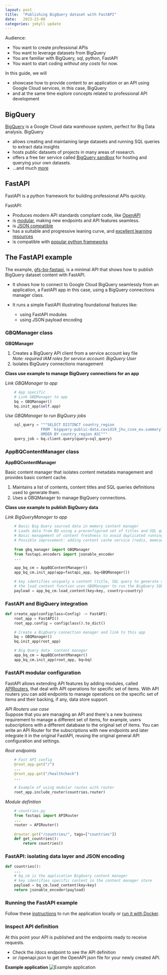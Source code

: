 ```yaml
---
layout: post
title:  "Publishing BigQuery dataset with FastAPI"
date:   2023-23-08
categories: jekyll update
---
```


Audience:
* You want to create professional APIs
* You want to leverage datasets from BigQuery
* You are familiar with BigQuery, sql, python, FastAPI
* You want to start coding *without any costs* for now.

In this guide, we will 
* showcase how to provide content to an application or an API using  Google Cloud services, in this case, BigQuery
* and at the same time explore concepts related to professional API development


## BigQuery
[BigQuery](https://cloud.google.com/bigquery) is a Google Cloud data warehouse system, perfect for Big Data analysis. BigQuery  
* allows creating and maintaining large datasets and running SQL queries to extract data insights
* hosts public datasets of projects in many areas of research. 
* offers a free tier service called [BigQuery sandbox](https://cloud.google.com/bigquery/docs/sandbox) for hosting
and querying your own datasets.
* ...and much [more](https://cloud.google.com/bigquery/docs/introduction) 


## FastAPI
FastAPI is a python framework for building professional APIs quickly.

FastAPI:
* Produces modern API standards compliant code, like [OpenAPI](https://github.com/OAI/OpenAPI-Specification)
* is [modular](https://fastapi.tiangolo.com/tutorial/bigger-applications/), making new endpoints and API features seamless.
* is [JSON compatible](https://fastapi.tiangolo.com/tutorial/encoder/)
* has a suitable and progressive leaning curve, and [excellent learning resources](https://fastapi.tiangolo.com/tutorial/)
* is compatible with [popular python frameworks](https://fastapi.tiangolo.com/advanced/wsgi/)


## The FastAPI example
The example, [gfs-bq-fastapi](https://github.com/amesones-dev/gfs-bq-fastapi.git),  is a minimal API that shows how to 
publish BigQuery dataset content with FastAPI.  

* It shows how to connect to Google Cloud BigQuery seamlessly from an application, a FastAPI app in this case, 
using a BigQuery connections manager class.
 
* It runs a simple FastAPI illustrating foundational features like:
  * using FastAPI modules
  * using JSON payload encoding

### GBQManager class

**GBQManager**
1. Creates a  BigQuery API client from a service account key file  
  *Note: required IAM roles for service account: BigQuery User*
2. Isolates BigQuery connections management

**Class use example to manage BigQuery connections for an app**  

*Link GBQManager to app*
```python
    # App specific
    # Link GBQManager to app
    bq = GBQManager()
    bq.init_app(self.app)
```

*Use GBQManager to run BigQuery jobs*    
```python    
    sql_query = """SELECT DISTINCT country_region  
                FROM `bigquery-public-data.covid19_jhu_csse_eu.summary`  
                ORDER BY country_region ASC""" 
    query_job = bq.client.query(query=sql_query)
```

### AppBQContentManager class
**AppBQContentManager**  

Basic content manager that isolates content metadata management and provides basic content cache.
1. Maintains a list of contents, content titles and SQL queries definitions used to generate them.
2. Uses a GBQManager to manage BigQuery connections.
 
**Class use example to publish BigQuery data**  

*Link BigQueryManager to app*
```python
    # Basic Big Query sourced data in memory content manager
    # Loads data from BQ using a preconfigured set of titles and SQL queries
    # Basic management of content freshness to avoid duplicated running BigQuery sql queries
    # Possible improvement: adding content cache service (redis, memcache)
    
    from gbq_manager import GBQManager
    from fastapi.encoders import jsonable_encoder
    ...

    app_bq_cm = AppBQContentManager()
    app_bq_cm.init_app(app=fastapi_app, bq=GBQManager())

    # key identifies uniquely a content (title, SQL query to generate content data)
    # the load_content function uses GBQManager to run the BigQuery SQL queries
    payload = app_bq_cm.load_content(key=key, country=country)

```
### FastAPI and BigQuery integration
```python
def create_app(configclass=Config) -> FastAPI:
    root_app = FastAPI()
    root_app.config = configclass().to_dict()

    # Create a BigQuery connection manager and link to this app
    bq = GBQManager()
    bq.init_app(root_app)

    # Big Query data  content manager
    app_bq_cm = AppBQContentManager()
    app_bq_cm.init_app(root_app, bq=bq)
```

### FastAPI modular configuration
FastAPI allows extending API features by adding modules, called 
[APIRouters](https://fastapi.tiangolo.com/tutorial/bigger-applications/#apirouter), that deal with API operations for 
specific set of items. With API routers you can add endpoints to manage operations on the specific set of items and their
backing, if any, data store support.

*API Routers use case*  
Suppose that you are managing an API and there's a new business requirement to manage a different set of items, 
for example, users subscriptions with a different database to the original set of items. 
You can write an API Router for the subscriptions with new endpoints and later integrate it in the original FastAPI,
reusing the original general API configuration and settings. 

*Root endpoints*
```python
    # Fast API config
    @root_app.get("/")
    ...
    @root_app.get("/healthcheck")
    ...
    
    # Example of using modular routes with router
    root_app.include_router(countries.router)
```
*Module definition*
```python
    # countries.py
    from fastapi import APIRouter
    ...
    router = APIRouter()
    
    @router.get("/countries/", tags=["countries"])
    def get_countries():
        return countries()
```

### FastAPI: isolating data layer and JSON encoding

```python
def countries():
    ...
    # bq_cm is the application BigQuery content manager
    # key identifies specific content in the content manager store
    payload = bq_cm.load_content(key=key)
    return jsonable_encoder(payload)
```


### Running the FastAPI example  
Follow these  [instructions](https://github.com/amesones-dev/gfs-bq-fastapi#readme) to run the application locally or 
[run it with Docker](https://github.com/amesones-dev/gfs-bq-fastapi/blob/main/run/README_DOCKER_RUN.md#instructions).


### Inspect API definition
At this point your API is published and the endpoints ready to receive requests.  
* Check the /docs endpoint to see the API definition 
* or /openapi.json to get the OpenAPI json file for your newly created API.

**Example application**
![Example application](/blog/res/img/gfsBQfastAPIdemo.png)

